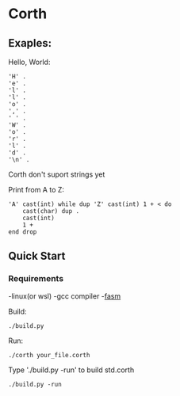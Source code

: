 # Corth
## Exaples:

Hello, World:
```corth
'H' .
'e' .
'l' .
'l' .
'o' .
',' .
' ' .
'W' .
'o' .
'r' .
'l' .
'd' .
'\n' .
```
Corth don't suport strings yet


Print from A to Z:
```corth
'A' cast(int) while dup 'Z' cast(int) 1 + < do
    cast(char) dup .
    cast(int)
    1 +
end drop
```

## Quick Start

### Requirements
-linux(or wsl)
-gcc compiler
-[fasm](https://flatassembler.net/)

Build:
```console
./build.py
```

Run:
```console
./corth your_file.corth
```

Type './build.py -run' to build std.corth
```consonle
./build.py -run
```